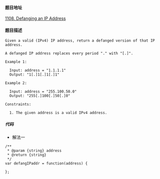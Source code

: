 #### 题目地址
[1108. Defanging an IP Address](https://leetcode.com/problems/defanging-an-ip-address/)
#### 题目描述
```
Given a valid (IPv4) IP address, return a defanged version of that IP address.

A defanged IP address replaces every period "." with "[.]".

Example 1:

  Input: address = "1.1.1.1"
  Output: "1[.]1[.]1[.]1"

Example 2:

  Input: address = "255.100.50.0"
  Output: "255[.]100[.]50[.]0"

Constraints:

  1. The given address is a valid IPv4 address.
```

##### 代码

- 解法一
```
/**
 * @param {string} address
 * @return {string}
 */
var defangIPaddr = function(address) {
    
};
```
